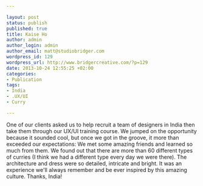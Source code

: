 ```yaml
---

layout: post
status: publish
published: true
title: Kaise Ho
author: admin
author_login: admin
author_email: matt@studiobridger.com
wordpress_id: 129
wordpress_url: http://www.bridgercreative.com/?p=129
date: 2013-10-24 12:55:25 +02:00
categories:
- Publication
tags:
- India
- .UX/UI
- Curry

---
```


One of our clients asked us to help recruit a team of designers in India then take them through our UX/UI training course. We jumped on the opportunity because it sounded cool, but once we got in the groove, it more than exceeded our expectations: We met some amazing friends and learned so much from them. We found out that there are more than 60 different types of curries (I think we had a different type every day we were there). The architecture and dress were so detailed, intricate and bright. It was an experience we'll always remember and be ever inspired by this amazing culture. Thanks, India!
